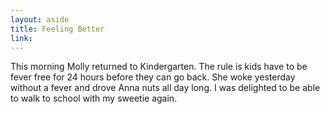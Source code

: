 ```yaml
---
layout: aside
title: Feeling Better
link:
---
```


This morning Molly returned to Kindergarten. The rule is kids have to be fever free for 24 hours before they can go back. She woke yesterday without a fever and drove Anna nuts all day long. I was delighted to be able to walk to school with my sweetie again.
